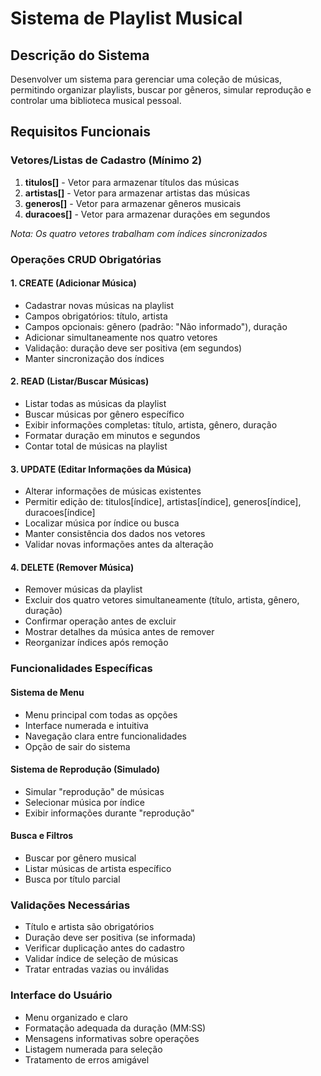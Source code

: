 # Sistema de Playlist Musical

## Descrição do Sistema
Desenvolver um sistema para gerenciar uma coleção de músicas, permitindo organizar playlists, buscar por gêneros, simular reprodução e controlar uma biblioteca musical pessoal.

## Requisitos Funcionais

### Vetores/Listas de Cadastro (Mínimo 2)
1. **titulos[]** - Vetor para armazenar títulos das músicas
2. **artistas[]** - Vetor para armazenar artistas das músicas
3. **generos[]** - Vetor para armazenar gêneros musicais
4. **duracoes[]** - Vetor para armazenar durações em segundos

*Nota: Os quatro vetores trabalham com índices sincronizados*

### Operações CRUD Obrigatórias

#### 1. CREATE (Adicionar Música)
- Cadastrar novas músicas na playlist
- Campos obrigatórios: título, artista
- Campos opcionais: gênero (padrão: "Não informado"), duração
- Adicionar simultaneamente nos quatro vetores
- Validação: duração deve ser positiva (em segundos)
- Manter sincronização dos índices

#### 2. READ (Listar/Buscar Músicas)
- Listar todas as músicas da playlist
- Buscar músicas por gênero específico
- Exibir informações completas: título, artista, gênero, duração
- Formatar duração em minutos e segundos
- Contar total de músicas na playlist

#### 3. UPDATE (Editar Informações da Música)
- Alterar informações de músicas existentes
- Permitir edição de: titulos[índice], artistas[índice], generos[índice], duracoes[índice]
- Localizar música por índice ou busca
- Manter consistência dos dados nos vetores
- Validar novas informações antes da alteração

#### 4. DELETE (Remover Música)
- Remover músicas da playlist
- Excluir dos quatro vetores simultaneamente (título, artista, gênero, duração)
- Confirmar operação antes de excluir
- Mostrar detalhes da música antes de remover
- Reorganizar índices após remoção

### Funcionalidades Específicas

#### Sistema de Menu
- Menu principal com todas as opções
- Interface numerada e intuitiva
- Navegação clara entre funcionalidades
- Opção de sair do sistema

#### Sistema de Reprodução (Simulado)
- Simular "reprodução" de músicas
- Selecionar música por índice
- Exibir informações durante "reprodução"

#### Busca e Filtros
- Buscar por gênero musical
- Listar músicas de artista específico
- Busca por título parcial

### Validações Necessárias
- Título e artista são obrigatórios
- Duração deve ser positiva (se informada)
- Verificar duplicação antes do cadastro
- Validar índice de seleção de músicas
- Tratar entradas vazias ou inválidas

### Interface do Usuário
- Menu organizado e claro
- Formatação adequada da duração (MM:SS)
- Mensagens informativas sobre operações
- Listagem numerada para seleção
- Tratamento de erros amigável

